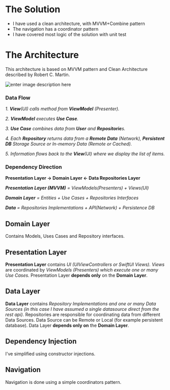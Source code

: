 # The Solution 
- I have used a clean architecture, with MVVM+Combine pattern
- The navigation has a coordinator pattern
- I have covered most logic of the solution with unit test

# The Architecture

This architecture is based on MVVM pattern and Clean Architecture described by Robert C. Martin.

![enter image description here](https://miro.medium.com/max/2000/1*N3ypUNMUGv87qUL57JyqJA.png)

### Data Flow

_1._ **_View_**_(UI)_  _calls method from_ **_ViewModel_** _(Presenter)._

_2._ **_ViewModel_** _executes_ **_Use Case_**_._

_3._ **_Use Case_** _combines data from_ **_User_** _and_ **_Repositorie_**_s._

_4. Each_ **_Repository_** _returns data from a_ **_Remote Data_** _(Network),_ **_Persistent DB_** _Storage Source or In-memory Data (Remote or Cached)._

_5. Information flows back to the_ **_View_**_(UI) where we display the list of items._

### Dependency Direction

**Presentation Layer -> Domain Layer <- Data Repositories Layer**

**_Presentation Layer (MVVM)_** _= ViewModels(Presenters) + Views(UI)_

**_Domain Layer_** _= Entities + Use Cases + Repositories Interfaces_

**_Data_** _= Repositories Implementations + API(Network) + Persistence DB_

## Domain Layer

Contains Models, Uses Cases and Repository interfaces.
## Presentation Layer

**Presentation Layer** contains _UI (UIViewControllers or SwiftUI Views). Views_ are coordinated by _ViewModels (Presenters) which execute one or many Use Cases._ Presentation Layer **depends only** on the **Domain Layer**.
## Data Layer

**Data Layer** contains _Repository Implementations and one or many Data Sources (in this case I have assumed a single datasource direct from the rest api)._ Repositories are responsible for coordinating data from different Data Sources. Data Source can be Remote or Local (for example persistent database). Data Layer **depends only on** the **Domain Layer**. 

## Dependency Injection
I've simplified using constructor injections.

## Navigation
Navigation is done using a simple coordinators pattern.

